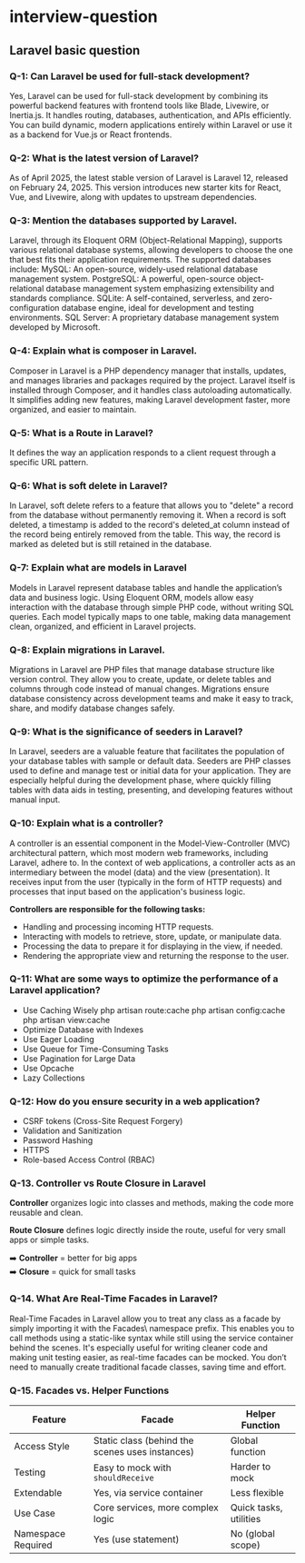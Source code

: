 # interview-question
## Laravel basic question

### Q-1: Can Laravel be used for full-stack development?
Yes, Laravel can be used for full-stack development by combining its powerful backend features with frontend tools like Blade, Livewire, or Inertia.js. It handles routing, databases, authentication, and APIs efficiently. You can build dynamic, modern applications entirely within Laravel or use it as a backend for Vue.js or React frontends.
### Q-2: What is the latest version of Laravel?
As of April 2025, the latest stable version of Laravel is Laravel 12, released on February 24, 2025. This version introduces new starter kits for React, Vue, and Livewire, along with updates to upstream dependencies. 
### Q-3: Mention the databases supported by Laravel.
Laravel, through its Eloquent ORM (Object-Relational Mapping), supports various relational database systems, allowing developers to choose the one that best fits their application requirements. The supported databases include: 
 MySQL: An open-source, widely-used relational database management system.
 PostgreSQL: A powerful, open-source object-relational database management system emphasizing extensibility and standards compliance.
 SQLite: A self-contained, serverless, and zero-configuration database engine, ideal for development and testing environments.
 SQL Server: A proprietary database management system developed by Microsoft.
### Q-4: Explain what is composer in Laravel.
Composer in Laravel is a PHP dependency manager that installs, updates, and manages libraries and packages required by the project. Laravel itself is installed through Composer, and it handles class autoloading automatically. It simplifies adding new features, making Laravel development faster, more organized, and easier to maintain.
### Q-5: What is a Route in Laravel?
It defines the way an application responds to a client request through a specific URL pattern.
### Q-6: What is soft delete in Laravel?
In Laravel, soft delete refers to a feature that allows you to "delete" a record from the database without permanently removing it. When a record is soft deleted, a timestamp is added to the record's deleted_at column instead of the record being entirely removed from the table. This way, the record is marked as deleted but is still retained in the database.
### Q-7: Explain what are models in Laravel
Models in Laravel represent database tables and handle the application’s data and business logic. Using Eloquent ORM, models allow easy interaction with the database through simple PHP code, without writing SQL queries. Each model typically maps to one table, making data management clean, organized, and efficient in Laravel projects.
### Q-8: Explain migrations in Laravel.
Migrations in Laravel are PHP files that manage database structure like version control. They allow you to create, update, or delete tables and columns through code instead of manual changes. Migrations ensure database consistency across development teams and make it easy to track, share, and modify database changes safely.
### Q-9: What is the significance of seeders in Laravel?
In Laravel, seeders are a valuable feature that facilitates the population of your database tables with sample or default data. Seeders are PHP classes used to define and manage test or initial data for your application. They are especially helpful during the development phase, where quickly filling tables with data aids in testing, presenting, and developing features without manual input.
### Q-10: Explain what is a controller?
A controller is an essential component in the Model-View-Controller (MVC) architectural pattern, which most modern web frameworks, including Laravel, adhere to. In the context of web applications, a controller acts as an intermediary between the model (data) and the view (presentation). It receives input from the user (typically in the form of HTTP requests) and processes that input based on the application's business logic.

**Controllers are responsible for the following tasks:**
- Handling and processing incoming HTTP requests.
- Interacting with models to retrieve, store, update, or manipulate data.
- Processing the data to prepare it for displaying in the view, if needed.
- Rendering the appropriate view and returning the response to the user.


### Q-11: What are some ways to optimize the performance of a Laravel application?
 - Use Caching Wisely
        php artisan route:cache
        php artisan config:cache
        php artisan view:cache
 - Optimize Database with Indexes
 - Use Eager Loading
 - Use Queue for Time-Consuming Tasks
 - Use Pagination for Large Data
 - Use Opcache
 - Lazy Collections
### Q-12: How do you ensure security in a web application?
 - CSRF tokens (Cross-Site Request Forgery)
 - Validation and Sanitization
 - Password Hashing
 - HTTPS
 - Role-based Access Control (RBAC)
### Q-13. Controller vs Route Closure in Laravel

**Controller** organizes logic into classes and methods, making the code more reusable and clean.

**Route Closure** defines logic directly inside the route, useful for very small apps or simple tasks.

➡️ **Controller** = better for big apps  
➡️ **Closure** = quick for small tasks

### Q-14. What Are Real-Time Facades in Laravel?
Real-Time Facades in Laravel allow you to treat any class as a facade by simply importing it with the Facades\ namespace prefix. This enables you to call methods using a static-like syntax while still using the service container behind the scenes. It's especially useful for writing cleaner code and making unit testing easier, as real-time facades can be mocked. You don’t need to manually create traditional facade classes, saving time and effort.

### Q-15. Facades vs. Helper Functions
| Feature               | Facade                              | Helper Function                       |
|----------------------|--------------------------------------|----------------------------------------|
| Access Style          | Static class (behind the scenes uses instances) | Global function                      |
| Testing              | Easy to mock with `shouldReceive`   | Harder to mock                         |
| Extendable           | Yes, via service container           | Less flexible                          |
| Use Case             | Core services, more complex logic    | Quick tasks, utilities                 |
| Namespace Required   | Yes (use statement)                  | No (global scope)                      |


